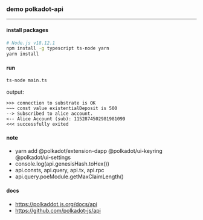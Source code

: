 ### demo polkadot-api
---

#### install packages
```bash
# Node.js v18.12.1
npm install -g typescript ts-node yarn
yarn install
```

#### run
```bash
ts-node main.ts
```

output:
```text
>>> connection to substrate is OK
~~~ const value existentialDeposit is 500
--> Subscribed to alice account.
<-- Alice Account (sub): 1152874502981981099
<<< successfully exited
```

#### note
- yarn add @polkadot/extension-dapp @polkadot/ui-keyring @polkadot/ui-settings
- console.log(api.genesisHash.toHex())
- api.consts, api.query, api.tx, api.rpc
- api.query.poeModule.getMaxClaimLength()

#### docs
- https://polkaddot.js.org/docs/api
- https://github.com/polkadot-js/api
